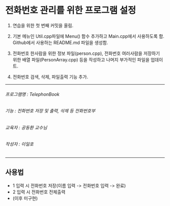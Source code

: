 # 전화번호 관리를 위한 프로그램 설정

1. 연습을 위한 첫 번째 커밋을 올림.

2. 기본 메뉴인 Util.cpp파일에 Menu() 함수 추가하고 Main.cpp에서 사용하도록 함. Github에서 사용하는 README.md 파일을 생성함.

3. 전화번호 한사람을 위한 정보 파일(person.cpp), 전화번호 여러사람을 저장하기 위한 배열 파일(PersonArray.cpp) 등을 작성하고 나머지 부가적인 파일을 업데이트.

4. 전화번호 검색, 삭제, 파일출력 기능 추가.
---
###### 프로그램명 : TelephonBook
###### 기능 : 전화번호 저장 및 출력, 삭제 등 전화번호부
###### 교육자 : 공동환 교수님
###### 작성자 : 이일호
---
## 사용법
- 1 입력 시 전화번호 저장(이름 입력 -> 전화번호 입력 -> 완료)
- 2 입력 시 전화번호 전체출력
- (이후 미구현)